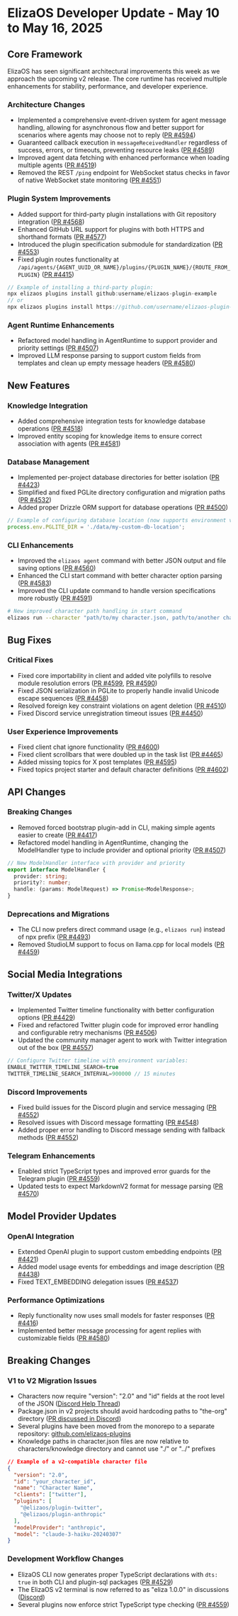 # ElizaOS Developer Update - May 10 to May 16, 2025

## Core Framework

ElizaOS has seen significant architectural improvements this week as we approach the upcoming v2 release. The core runtime has received multiple enhancements for stability, performance, and developer experience.

### Architecture Changes
- Implemented a comprehensive event-driven system for agent message handling, allowing for asynchronous flow and better support for scenarios where agents may choose not to reply ([PR #4594](https://github.com/elizaos/eliza/pull/4594))
- Guaranteed callback execution in `messageReceivedHandler` regardless of success, errors, or timeouts, preventing resource leaks ([PR #4589](https://github.com/elizaos/eliza/pull/4589))
- Improved agent data fetching with enhanced performance when loading multiple agents ([PR #4519](https://github.com/elizaos/eliza/pull/4519))
- Removed the REST `/ping` endpoint for WebSocket status checks in favor of native WebSocket state monitoring ([PR #4551](https://github.com/elizaos/eliza/pull/4551))

### Plugin System Improvements
- Added support for third-party plugin installations with Git repository integration ([PR #4568](https://github.com/elizaos/eliza/pull/4568))
- Enhanced GitHub URL support for plugins with both HTTPS and shorthand formats ([PR #4577](https://github.com/elizaos/eliza/pull/4577))
- Introduced the plugin specification submodule for standardization ([PR #4553](https://github.com/elizaos/eliza/pull/4553))
- Fixed plugin routes functionality at `/api/agents/{AGENT_UUID_OR_NAME}/plugins/{PLUGIN_NAME}/{ROUTE_FROM_PLUGIN}` ([PR #4415](https://github.com/elizaos/eliza/pull/4415))

```typescript
// Example of installing a third-party plugin:
npx elizaos plugins install github:username/elizaos-plugin-example
// or
npx elizaos plugins install https://github.com/username/elizaos-plugin-example.git
```

### Agent Runtime Enhancements
- Refactored model handling in AgentRuntime to support provider and priority settings ([PR #4507](https://github.com/elizaos/eliza/pull/4507))
- Improved LLM response parsing to support custom fields from templates and clean up empty message headers ([PR #4580](https://github.com/elizaos/eliza/pull/4580))

## New Features

### Knowledge Integration
- Added comprehensive integration tests for knowledge database operations ([PR #4518](https://github.com/elizaos/eliza/pull/4518))
- Improved entity scoping for knowledge items to ensure correct association with agents ([PR #4581](https://github.com/elizaos/eliza/pull/4581))

### Database Management
- Implemented per-project database directories for better isolation ([PR #4423](https://github.com/elizaos/eliza/pull/4423))
- Simplified and fixed PGLite directory configuration and migration paths ([PR #4532](https://github.com/elizaos/eliza/pull/4532))
- Added proper Drizzle ORM support for database operations ([PR #4500](https://github.com/elizaos/eliza/pull/4500))

```typescript
// Example of configuring database location (now supports environment variables):
process.env.PGLITE_DIR = './data/my-custom-db-location';
```

### CLI Enhancements
- Improved the `elizaos agent` command with better JSON output and file saving options ([PR #4560](https://github.com/elizaos/eliza/pull/4560))
- Enhanced the CLI start command with better character option parsing ([PR #4583](https://github.com/elizaos/eliza/pull/4583))
- Improved the CLI update command to handle version specifications more robustly ([PR #4591](https://github.com/elizaos/eliza/pull/4591))

```bash
# New improved character path handling in start command
elizaos run --character "path/to/my character.json, path/to/another character.json"
```

## Bug Fixes

### Critical Fixes
- Fixed core importability in client and added vite polyfills to resolve module resolution errors ([PR #4599](https://github.com/elizaos/eliza/pull/4599), [PR #4590](https://github.com/elizaos/eliza/pull/4590))
- Fixed JSON serialization in PGLite to properly handle invalid Unicode escape sequences ([PR #4458](https://github.com/elizaos/eliza/pull/4458))
- Resolved foreign key constraint violations on agent deletion ([PR #4510](https://github.com/elizaos/eliza/pull/4510))
- Fixed Discord service unregistration timeout issues ([PR #4450](https://github.com/elizaos/eliza/pull/4450))

### User Experience Improvements
- Fixed client chat ignore functionality ([PR #4600](https://github.com/elizaos/eliza/pull/4600))
- Fixed client scrollbars that were doubled up in the task list ([PR #4465](https://github.com/elizaos/eliza/pull/4465))
- Added missing topics for X post templates ([PR #4595](https://github.com/elizaos/eliza/pull/4595))
- Fixed topics project starter and default character definitions ([PR #4602](https://github.com/elizaos/eliza/pull/4602))

## API Changes

### Breaking Changes
- Removed forced bootstrap plugin-add in CLI, making simple agents easier to create ([PR #4417](https://github.com/elizaos/eliza/pull/4417))
- Refactored model handling in AgentRuntime, changing the ModelHandler type to include provider and optional priority ([PR #4507](https://github.com/elizaos/eliza/pull/4507))

```typescript
// New ModelHandler interface with provider and priority
export interface ModelHandler {
  provider: string;
  priority?: number;
  handle: (params: ModelRequest) => Promise<ModelResponse>;
}
```

### Deprecations and Migrations
- The CLI now prefers direct command usage (e.g., `elizaos run`) instead of npx prefix ([PR #4493](https://github.com/elizaos/eliza/pull/4493))
- Removed StudioLM support to focus on llama.cpp for local models ([PR #4459](https://github.com/elizaos/eliza/pull/4459))

## Social Media Integrations

### Twitter/X Updates
- Implemented Twitter timeline functionality with better configuration options ([PR #4429](https://github.com/elizaos/eliza/pull/4429))
- Fixed and refactored Twitter plugin code for improved error handling and configurable retry mechanisms ([PR #4506](https://github.com/elizaos/eliza/pull/4506))
- Updated the community manager agent to work with Twitter integration out of the box ([PR #4557](https://github.com/elizaos/eliza/pull/4557))

```typescript
// Configure Twitter timeline with environment variables:
ENABLE_TWITTER_TIMELINE_SEARCH=true
TWITTER_TIMELINE_SEARCH_INTERVAL=900000 // 15 minutes
```

### Discord Improvements
- Fixed build issues for the Discord plugin and service messaging ([PR #4552](https://github.com/elizaos/eliza/pull/4552))
- Resolved issues with Discord message formatting ([PR #4548](https://github.com/elizaos/eliza/pull/4548))
- Added proper error handling to Discord message sending with fallback methods ([PR #4552](https://github.com/elizaos/eliza/pull/4552))

### Telegram Enhancements
- Enabled strict TypeScript types and improved error guards for the Telegram plugin ([PR #4559](https://github.com/elizaos/eliza/pull/4559))
- Updated tests to expect MarkdownV2 format for message parsing ([PR #4570](https://github.com/elizaos/eliza/pull/4570))

## Model Provider Updates

### OpenAI Integration
- Extended OpenAI plugin to support custom embedding endpoints ([PR #4421](https://github.com/elizaos/eliza/pull/4421))
- Added model usage events for embeddings and image description ([PR #4438](https://github.com/elizaos/eliza/pull/4438))
- Fixed TEXT_EMBEDDING delegation issues ([PR #4537](https://github.com/elizaos/eliza/pull/4537))

### Performance Optimizations
- Reply functionality now uses small models for faster responses ([PR #4416](https://github.com/elizaos/eliza/pull/4416))
- Implemented better message processing for agent replies with customizable fields ([PR #4580](https://github.com/elizaos/eliza/pull/4580))

## Breaking Changes

### V1 to V2 Migration Issues
- Characters now require "version": "2.0" and "id" fields at the root level of the JSON ([Discord Help Thread](https://discord.gg/elizaOS))
- Package.json in v2 projects should avoid hardcoding paths to "the-org" directory ([PR discussed in Discord](https://discord.gg/elizaOS))
- Several plugins have been moved from the monorepo to a separate repository: [github.com/elizaos-plugins](https://github.com/elizaos-plugins)
- Knowledge paths in character.json files are now relative to characters/knowledge directory and cannot use "./" or "../" prefixes

```json
// Example of a v2-compatible character file
{
  "version": "2.0",
  "id": "your_character_id",
  "name": "Character Name",
  "clients": ["twitter"],
  "plugins": [
    "@elizaos/plugin-twitter",
    "@elizaos/plugin-anthropic"
  ],
  "modelProvider": "anthropic",
  "model": "claude-3-haiku-20240307"
}
```

### Development Workflow Changes
- ElizaOS CLI now generates proper TypeScript declarations with `dts: true` in both CLI and plugin-sql packages ([PR #4529](https://github.com/elizaos/eliza/pull/4529))
- The ElizaOS v2 terminal is now referred to as "eliza 1.0.0" in discussions ([Discord](https://discord.gg/elizaOS))
- Several plugins now enforce strict TypeScript type checking ([PR #4559](https://github.com/elizaos/eliza/pull/4559))